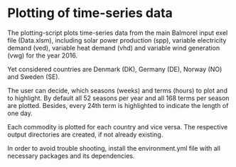 # Plotting of time-series data

The plotting-script plots time-series data from the main Balmorel input exel file (Data.xlsm), including solar power production (spp), variable electricity demand (ved), variable heat demand (vhd) and variable wind generation (vwg) for the year 2016.

Yet considered countries are Denmark (DK), Germany (DE), Norway (NO) and Sweden (SE).


The user can decide, which seasons (weeks) and terms (hours) to plot and to highlight. By default all 52 seasons per year and all 168 terms per season are plotted. Besides, every 24th term is highlighted to indicate the length of one day.

Each commodity is plotted for each country and vice versa. The respective output directories are created, if not already existing.


In order to avoid trouble shooting, install the environment.yml file with all necessary packages and its dependencies.
